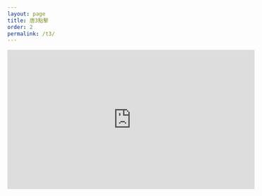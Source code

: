 ```yaml
---
layout: page
title: 唐3點擊
order: 2
permalink: /t3/
---
```

<iframe width="560" height="315" src="https://www.youtube.com/embed/BfI0wqac2dE" frameborder="0" allowfullscreen></iframe>
